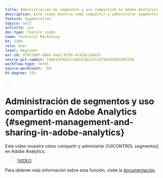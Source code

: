 ```yaml
---
title: Administración de segmentos y uso compartido en Adobe Analytics
description: Este vídeo muestra cómo compartir y administrar segmentos en Adobe Analytics.
feature: Segmentation
topics: null
activity: use
doc-type: feature video
team: Technical Marketing
kt: 2305
role: User
level: Beginner
exl-id: d78f2b6f-d685-4a21-8f45-4f410c3a0e5c
source-git-commit: fe861dfd541c1b9cb3b233fa3f56d55054305fd9
workflow-type: tm+mt
source-wordcount: '59'
ht-degree: 15%

---
```


#  Administración de segmentos y uso compartido en Adobe Analytics {#segment-management-and-sharing-in-adobe-analytics}

Este vídeo muestra cómo compartir y administrar [!UICONTROL segmentos] en Adobe Analytics.

>[!VIDEO](https://video.tv.adobe.com/v/25402/?quality=12)

Para obtener más información sobre esta función, visite la [documentación](https://experienceleague.adobe.com/docs/analytics/components/segmentation/segmentation-workflow/seg-manage.html?lang=en).
